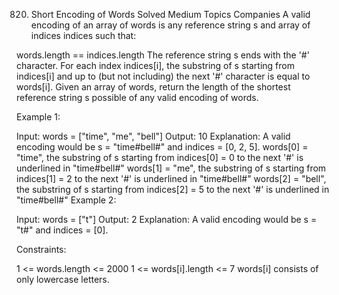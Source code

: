 820. Short Encoding of Words
Solved
Medium
Topics
Companies
A valid encoding of an array of words is any reference string s and array of indices indices such that:

words.length == indices.length
The reference string s ends with the '#' character.
For each index indices[i], the substring of s starting from indices[i] and up to (but not including) the next '#' character is equal to words[i].
Given an array of words, return the length of the shortest reference string s possible of any valid encoding of words.

 

Example 1:

Input: words = ["time", "me", "bell"]
Output: 10
Explanation: A valid encoding would be s = "time#bell#" and indices = [0, 2, 5].
words[0] = "time", the substring of s starting from indices[0] = 0 to the next '#' is underlined in "time#bell#"
words[1] = "me", the substring of s starting from indices[1] = 2 to the next '#' is underlined in "time#bell#"
words[2] = "bell", the substring of s starting from indices[2] = 5 to the next '#' is underlined in "time#bell#"
Example 2:

Input: words = ["t"]
Output: 2
Explanation: A valid encoding would be s = "t#" and indices = [0].
 

Constraints:

1 <= words.length <= 2000
1 <= words[i].length <= 7
words[i] consists of only lowercase letters.
